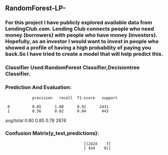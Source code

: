 ## RandomForest-LP-

### For this project I have publicly explored available data from LendingClub.com. Lending Club connects people who need money (borrowers) with people who have money (investors). Hopefully, as an investor I would want to invest in people who showed a profile of having a high probability of paying you back.So I have tried to create a model that will help predict this.

### Classifier Used:RandomForest Classifier,Decisiontree Classifier.

### Prediction And Evaluation:
                precision   recall  f1-score   support

     0          0.85      1.00      0.92      2431
     1          0.56      0.02      0.04       443

avg/total       0.80      0.85     0.78      2874

### Confusion Matrix(y_test,predictions):
                                       [[2424    7]
                                       [ 434    9]]
